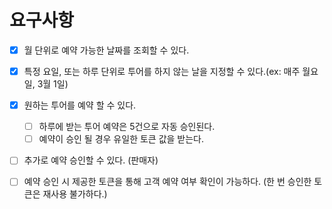# 요구사항

- [x] 월 단위로 예약 가능한 날짜를 조회할 수 있다.
- [x] 특정 요일, 또는 하루 단위로 투어를 하지 않는 날을 지정할 수 있다.(ex: 매주 월요일, 3월 1일)

- [x] 원하는 투어를 예약 할 수 있다.
  - [ ] 하루에 받는 투어 예약은 5건으로 자동 승인된다.
  - [ ] 예약이 승인 될 경우 유일한 토큰 값을 받는다.
- [ ] 추가로 예약 승인할 수 있다. (판매자)
- [ ] 예약 승인 시 제공한 토큰을 통해 고객 예약 여부 확인이 가능하다. (한 번 승인한 토큰은 재사용 불가하다.)
